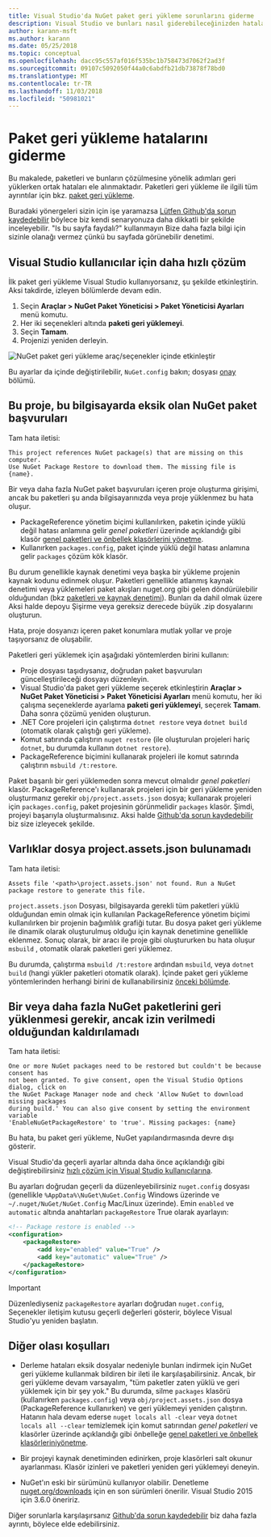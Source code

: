 ```yaml
---
title: Visual Studio'da NuGet paket geri yükleme sorunlarını giderme
description: Visual Studio ve bunları nasıl giderebileceğinizden hatalar ortak NuGet açıklamasını geri yükleyin.
author: karann-msft
ms.author: karann
ms.date: 05/25/2018
ms.topic: conceptual
ms.openlocfilehash: dacc95c557af016f535bc1b758473d7062f2ad3f
ms.sourcegitcommit: 09107c5092050f44a0c6abdfb21db73878f78bd0
ms.translationtype: MT
ms.contentlocale: tr-TR
ms.lasthandoff: 11/03/2018
ms.locfileid: "50981021"
---
```

# <a name="troubleshooting-package-restore-errors"></a>Paket geri yükleme hatalarını giderme

Bu makalede, paketleri ve bunların çözülmesine yönelik adımları geri yüklerken ortak hataları ele alınmaktadır. Paketleri geri yükleme ile ilgili tüm ayrıntılar için bkz. [paket geri yükleme](../consume-packages/package-restore.md#enabling-and-disabling-package-restore).

Buradaki yönergeleri sizin için işe yaramazsa [Lütfen Github'da sorun kaydedebilir](https://github.com/NuGet/docs.microsoft.com-nuget/issues) böylece biz kendi senaryonuza daha dikkatli bir şekilde inceleyebilir. "Is bu sayfa faydalı?" kullanmayın Bize daha fazla bilgi için sizinle olanağı vermez çünkü bu sayfada görünebilir denetimi.

## <a name="quick-solution-for-visual-studio-users"></a>Visual Studio kullanıcılar için daha hızlı çözüm

İlk paket geri yükleme Visual Studio kullanıyorsanız, şu şekilde etkinleştirin. Aksi takdirde, izleyen bölümlerde devam edin.

1. Seçin **Araçlar > NuGet Paket Yöneticisi > Paket Yöneticisi Ayarları** menü komutu.
1. Her iki seçenekleri altında **paketi geri yüklemeyi**.
1. Seçin **Tamam**.
1. Projenizi yeniden derleyin.

![NuGet paket geri yükleme araç/seçenekler içinde etkinleştir](../consume-packages/media/restore-01-autorestoreoptions.png)

Bu ayarlar da içinde değiştirilebilir, `NuGet.config` bakın; dosyası [onay](#consent) bölümü.

<a name="missing"></a>

## <a name="this-project-references-nuget-packages-that-are-missing-on-this-computer"></a>Bu proje, bu bilgisayarda eksik olan NuGet paket başvuruları

Tam hata iletisi:

```output
This project references NuGet package(s) that are missing on this computer.
Use NuGet Package Restore to download them. The missing file is {name}.
```

Bir veya daha fazla NuGet paket başvuruları içeren proje oluşturma girişimi, ancak bu paketleri şu anda bilgisayarınızda veya proje yüklenmez bu hata oluşur.

- PackageReference yönetim biçimi kullanılırken, paketin içinde yüklü değil hatası anlamına gelir *genel paketleri* üzerinde açıklandığı gibi klasör [genel paketleri ve önbellek klasörlerini yönetme](managing-the-global-packages-and-cache-folders.md).
- Kullanırken `packages.config`, paket içinde yüklü değil hatası anlamına gelir `packages` çözüm kök klasör.

Bu durum genellikle kaynak denetimi veya başka bir yükleme projenin kaynak kodunu edinmek oluşur. Paketleri genellikle atlanmış kaynak denetimi veya yüklemeleri paket akışları nuget.org gibi gelen döndürülebilir olduğundan (bkz [paketleri ve kaynak denetimi](Packages-and-Source-Control.md)). Bunları da dahil olmak üzere Aksi halde depoyu Şişirme veya gereksiz derecede büyük .zip dosyalarını oluşturun.

Hata, proje dosyanızı içeren paket konumlara mutlak yollar ve proje taşıyorsanız de oluşabilir.

Paketleri geri yüklemek için aşağıdaki yöntemlerden birini kullanın:

- Proje dosyası taşıdıysanız, doğrudan paket başvuruları güncelleştirileceği dosyayı düzenleyin.
- Visual Studio'da paket geri yükleme seçerek etkinleştirin **Araçlar > NuGet Paket Yöneticisi > Paket Yöneticisi Ayarları** menü komutu, her iki çalışma seçeneklerde ayarlama **paketi geri yüklemeyi**, seçerek **Tamam**. Daha sonra çözümü yeniden oluşturun.
- .NET Core projeleri için çalıştırma `dotnet restore` veya `dotnet build` (otomatik olarak çalıştığı geri yükleme).
- Komut satırında çalıştırın `nuget restore` (ile oluşturulan projeleri hariç `dotnet`, bu durumda kullanın `dotnet restore`).
- PackageReference biçimini kullanarak projeleri ile komut satırında çalıştırın `msbuild /t:restore`.

Paket başarılı bir geri yüklemeden sonra mevcut olmalıdır *genel paketleri* klasör. PackageReference'ı kullanarak projeleri için bir geri yükleme yeniden oluşturmanız gerekir `obj/project.assets.json` dosya; kullanarak projeleri için `packages.config`, paket projesinin görünmelidir `packages` klasör. Şimdi, projeyi başarıyla oluşturmalısınız. Aksi halde [Github'da sorun kaydedebilir](https://github.com/NuGet/docs.microsoft.com-nuget/issues) biz size izleyecek şekilde.

<a name="assets"></a>

## <a name="assets-file-projectassetsjson-not-found"></a>Varlıklar dosya project.assets.json bulunamadı

Tam hata iletisi:

```output
Assets file '<path>\project.assets.json' not found. Run a NuGet package restore to generate this file.
```

`project.assets.json` Dosyası, bilgisayarda gerekli tüm paketleri yüklü olduğundan emin olmak için kullanılan PackageReference yönetim biçimi kullanılırken bir projenin bağımlılık grafiği tutar. Bu dosya paket geri yükleme ile dinamik olarak oluşturulmuş olduğu için kaynak denetimine genellikle eklenmez. Sonuç olarak, bir aracı ile proje gibi oluştururken bu hata oluşur `msbuild` , otomatik olarak paketleri geri yüklemez.

Bu durumda, çalıştırma `msbuild /t:restore` ardından `msbuild`, veya `dotnet build` (hangi yükler paketleri otomatik olarak). İçinde paket geri yükleme yöntemlerinden herhangi birini de kullanabilirsiniz [önceki bölümde](#missing).

<a name="consent"></a>

## <a name="one-or-more-nuget-packages-need-to-be-restored-but-couldnt-be-because-consent-has-not-been-granted"></a>Bir veya daha fazla NuGet paketlerini geri yüklenmesi gerekir, ancak izin verilmedi olduğundan kaldırılamadı

Tam hata iletisi:

```output
One or more NuGet packages need to be restored but couldn't be because consent has
not been granted. To give consent, open the Visual Studio Options dialog, click on
the NuGet Package Manager node and check 'Allow NuGet to download missing packages
during build.' You can also give consent by setting the environment variable
'EnableNuGetPackageRestore' to 'true'. Missing packages: {name}
```

Bu hata, bu paket geri yükleme, NuGet yapılandırmasında devre dışı gösterir.

Visual Studio'da geçerli ayarlar altında daha önce açıklandığı gibi değiştirebilirsiniz [hızlı çözüm için Visual Studio kullanıcılarına](#quick-solution-for-visual-studio-users).

Bu ayarları doğrudan geçerli da düzenleyebilirsiniz `nuget.config` dosyası (genellikle `%AppData%\NuGet\NuGet.Config` Windows üzerinde ve `~/.nuget/NuGet/NuGet.Config` Mac/Linux üzerinde). Emin `enabled` ve `automatic` altında anahtarları `packageRestore` True olarak ayarlayın:

```xml
<!-- Package restore is enabled -->
<configuration>
    <packageRestore>
        <add key="enabled" value="True" />
        <add key="automatic" value="True" />
    </packageRestore>
</configuration>
```

> [!Important]
> Düzenlediyseniz `packageRestore` ayarları doğrudan `nuget.config`, Seçenekler iletişim kutusu geçerli değerleri gösterir, böylece Visual Studio'yu yeniden başlatın.

## <a name="other-potential-conditions"></a>Diğer olası koşulları

- Derleme hataları eksik dosyalar nedeniyle bunları indirmek için NuGet geri yükleme kullanmak bildiren bir ileti ile karşılaşabilirsiniz. Ancak, bir geri yükleme devam varsayalım, "tüm paketler zaten yüklü ve geri yüklemek için bir şey yok." Bu durumda, silme `packages` klasörü (kullanırken `packages.config`) veya `obj/project.assets.json` dosya (PackageReference kullanırken) ve geri yüklemeyi yeniden çalıştırın. Hatanın hala devam ederse `nuget locals all -clear` veya `dotnet locals all --clear` temizlemek için komut satırından *genel paketleri* ve klasörler üzerinde açıklandığı gibi önbelleğe [genel paketleri ve önbellek klasörleriniyönetme](managing-the-global-packages-and-cache-folders.md).

- Bir projeyi kaynak denetiminden edinirken, proje klasörleri salt okunur ayarlanması. Klasör izinleri ve paketleri yeniden geri yüklemeyi deneyin.

- NuGet'ın eski bir sürümünü kullanıyor olabilir. Denetleme [nuget.org/downloads](https://www.nuget.org/downloads) için en son sürümleri önerilir. Visual Studio 2015 için 3.6.0 öneririz.

Diğer sorunlarla karşılaşırsanız [Github'da sorun kaydedebilir](https://github.com/NuGet/docs.microsoft.com-nuget/issues) biz daha fazla ayrıntı, böylece elde edebilirsiniz.
